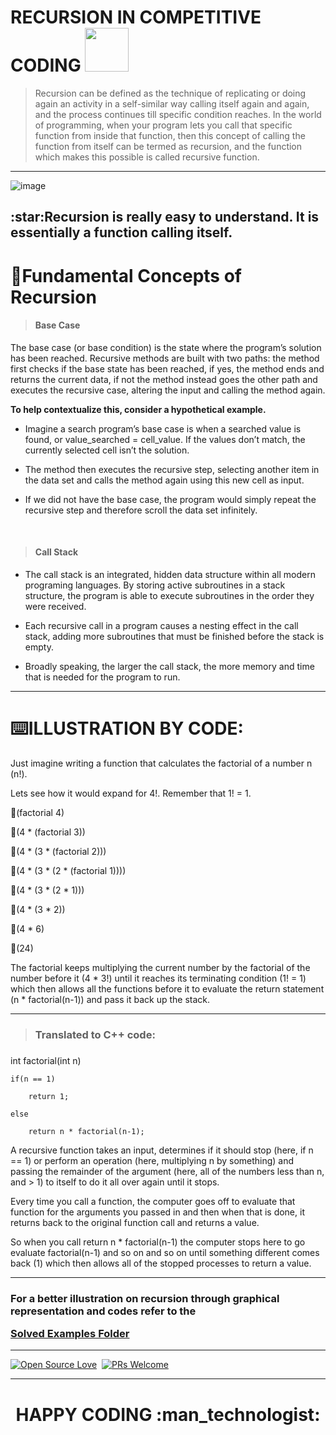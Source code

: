 # RECURSION IN COMPETITIVE CODING <img src = "https://media1.giphy.com/media/JZ40cnfnN11KycrvMF/giphy.gif?cid=ecf05e47a0n3gi1bfqntqmob8g9aid1oyj2wr3ds3mg700bl&rid=giphy.gif" width = 70px>

> Recursion can be defined as the technique of replicating or doing again an activity in a self-similar way calling itself again and again, and the process continues till specific condition reaches. 
> In the world of programming, when your program lets you call that specific function from inside that function, then this concept of calling the function from itself can be termed as recursion, and the function which makes this possible is called recursive function. 

<hr>

![image](https://user-images.githubusercontent.com/77975418/135303750-3d3a0231-1ce2-468c-9eb6-83690582b3df.png)

<h2>:star:Recursion is really easy to understand. It is essentially a function calling itself.<h2>

# 🎯Fundamental Concepts of Recursion
	
> <h4> Base Case </h4>
	
The base case (or base condition) is the state where the program’s solution has been reached. Recursive methods are built with two paths: the method first checks if the base state has been reached, if yes, the method ends and returns the current data, if not the method instead goes the other path and executes the recursive case, altering the input and calling the method again.

**To help contextualize this, consider a hypothetical example.**

- Imagine a search program’s base case is when a searched value is found, or value_searched = cell_value. If the values don’t match, the currently selected cell isn’t the solution.

- The method then executes the recursive step, selecting another item in the data set and calls the method again using this new cell as input.

- If we did not have the base case, the program would simply repeat the recursive step and therefore scroll the data set infinitely.

<br>

> <h4> Call Stack </h4>

- The call stack is an integrated, hidden data structure within all modern programing languages. By storing active subroutines in a stack structure, the program is able to execute subroutines in the order they were received.

- Each recursive call in a program causes a nesting effect in the call stack, adding more subroutines that must be finished before the stack is empty.

- Broadly speaking, the larger the call stack, the more memory and time that is needed for the program to run.

<hr>
  
# :keyboard:ILLUSTRATION BY CODE:
Just imagine writing a function that calculates the factorial of a number n (n!). 

Lets see how it would expand for 4!. Remember that 1! = 1.
  
:star2:(factorial 4)
  
:star2:(4 * (factorial 3))
  
:star2:(4 * (3 * (factorial 2)))
  
:star2:(4 * (3 * (2 * (factorial 1))))
  
:star2:(4 * (3 * (2 * 1)))
  
:star2:(4 * (3 * 2))
  
:star2:(4 * 6)
  
:star2:(24)

The factorial keeps multiplying the current number by the factorial of the number before it (4 * 3!) until it reaches its terminating condition (1! = 1) which then allows all the functions before it to evaluate the return statement (n * factorial(n-1)) and pass it back up the stack.
	
<hr>
	
	
  
> <h3>Translated to C++ code: <h3>

int factorial(int n)
  
	if(n == 1)
  
		return 1;
  
	else
  
		return n * factorial(n-1);
  

A recursive function takes an input, determines if it should stop (here, if n == 1) or perform an operation (here, multiplying n by something) and passing the remainder of the argument (here, all of the numbers less than n, and > 1) to itself to do it all over again until it stops.
  
Every time you call a function, the computer goes off to evaluate that function for the arguments you passed in and then when that is done, it returns back to the original function call and returns a value. 

So when you call return n * factorial(n-1) the computer stops here to go evaluate factorial(n-1) and so on and so on until something different comes back (1) which then allows all of the stopped processes to return a value.
	
<hr>

<b><h3>For a better illustration on recursion through graphical representation and codes refer to the
  
[Solved Examples Folder](https://github.com/ISTE-VIT/The-Algo-Companion/tree/main/RECURSION/SOLVED%20EXAMPLES)</h3></b>
	
	
<hr>

        
[![Open Source Love](https://badges.frapsoft.com/os/v1/open-source.svg?v=102)](https://hacktoberfest.digitalocean.com/)&nbsp;
[![PRs Welcome](https://img.shields.io/badge/PRs-welcome-brightgreen.svg?style=flat-square)]()&nbsp;

	
<hr>

<h1><p align="center"> HAPPY CODING :man_technologist:	</p></h1>
